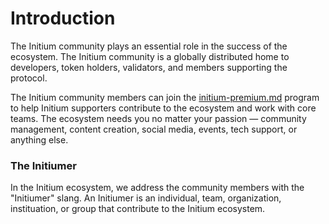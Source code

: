 # Introduction

The Initium community plays an essential role in the success of the ecosystem. The Initium community is a globally distributed home to developers, token holders, validators, and members supporting the protocol.&#x20;

The Initium community members can join the [initium-premium.md](../about-initium/initium-premium.md "mention") program to help Initium supporters contribute to the ecosystem and work with core teams. The ecosystem needs you no matter your passion — community management, content creation, social media, events, tech support, or anything else.

### The Initiumer

In the Initium ecosystem, we address the community members with the "Initiumer" slang. An Initiumer is an individual, team, organization, instituation, or group that contribute to the Initium ecosystem.&#x20;
